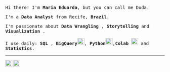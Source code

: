 <p><samp>Hi there! I'm <b>Maria Eduarda</b>, but you can call me Duda.</samp></p>
<p><samp>I'm a <b>Data Analyst</b> from Recife, <b>Brazil</b>.</samp></p>
<p><samp>I'm passionate about <b>Data Wrangling </b>, <b>Storytelling</b> and <b>Visualization </b>.</samp></p>
<p><samp>I use daily: <b>SQL </b>, <b>BigQuery</b><img alt="BigQuery" width="22px" src="https://cdn.jsdelivr.net/npm/simple-icons@15.8.0/icons/googlebigquery.svg" />, <b>Python</b><img alt="Python" width="22px" src="https://cdn.jsdelivr.net/npm/simple-icons@3.13.0/icons/python.svg" />,<b>Colab</b> <img alt="Colab" width="22px" src="https://cdn.jsdelivr.net/npm/simple-icons@15.8.0/icons/googlecolab.svg" />  and <b>Statistics</b>.</samp></p>


<p>
<hr>
<p>
  <a href="https://br.linkedin.com/in/meduardack">
    <img align="left" alt="Maria's LinkdeIn" width="22px" src="https://cdn.jsdelivr.net/npm/simple-icons@3.5.0/icons/linkedin.svg" />
  </a>
  <a href="mailto:meduardackr@gmail.com">
    <img align="left" alt="GMail" width="22px" src="https://cdn.jsdelivr.net/npm/simple-icons@3.5.0/icons/gmail.svg" />
  </a>
  </p>

